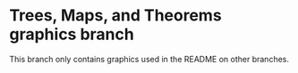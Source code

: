 Trees, Maps, and Theorems graphics branch
=========================================
This branch only contains graphics used in the README on other branches.
